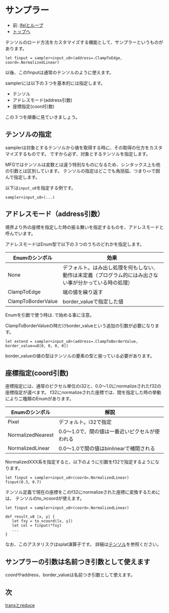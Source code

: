 # サンプラー

- 前: [ifelとループ](IfelLoop.md)
- [トップへ](README.md)


テンソルのロード方法をカスタマイズする機能として、サンプラーというものがあります。

```mfg
let finput = sampler<input_u8>(address=.ClampToEdge, coord=.NormalizedLinear)
```

以後、このfinputは通常のテンソルのように使えます。

samplerには以下の３つを基本的には指定します。

- テンソル
- アドレスモード(address引数)
- 座標指定(coord引数)

この３つを順番に見ていきましょう。

## テンソルの指定

samplerは対象とするテンソルから値を取得する時に、その取得の仕方をカスタマイズするものです。
ですから必ず、対象とするテンソルを指定します。

MFGではテンソルは変数とは違う特別なものになるため、シンタックス上も他の引数とは区別しています。
テンソルの指定はどこでも角括弧、つまり`<>`で囲んで指定します。

以下は`input_u8`を指定する例です。

```
sampler<input_u8>(...)
```

## アドレスモード（address引数）

境界より外の座標を指定した時の振る舞いを指定するものを、アドレスモードと呼んでいます。

アドレスモードはEnum型で以下の３つのうちのどれかを指定します。

| Enumのシンボル | 効果 |
| ---- | ---- |
| None | デフォルト。はみ出し処理を何もしない、動作は未定義（プログラム的にはみ出さない事が分かっている時の処理） |
| ClampToEdge | 端の値を繰り返す |
| ClampToBorderValue | border_valueで指定した値 |

Enumを引数で使う時は`.`で始める事に注意。

ClampToBorderValueの時だけborder_valueという追加の引数が必要になります。

```mfg
let extend = sampler<input_u8>(address=.ClampToBorderValue, border_value=u8[0, 0, 0, 0])
```

border_valueの値の型はテンソルの要素の型と揃っている必要があります。

## 座標指定(coord引数)

座標指定には、通常のピクセル単位のi32と、0.0〜1.0にnormalizeされたf32の座標指定が選べます。
f32にnormalizeされた座標では、間を指定した時の挙動により二種類のEnumがあります。

| Enumのシンボル | 解説 |
| ---- | ---- |
| Pixel |  デフォルト。i32で指定 |
| NormalizedNearest | 0.0〜1.0で、間の値は一番近いピクセルが使われる |
| NormalizedLinear | 0.0〜1.0で間の値はbinlinearで補間される |

NormalizedXXX系を指定すると、以下のように引数をf32で指定するようになります。

```mfg
let finput = sampler<input_u8>(coord=.NormalizedLinear)
finput(0.3, 0.7)
```

テンソル定義で現在の座標をこのf32にnormalizeされた座標に変換するためには、
テンソルのto_ncoordが使えます。

```mfg
let finput = sampler<input_u8>(coord=.NormalizedLinear)

def result_u8 |x, y| {
   let fxy = to_ncoord([x, y])
   let col = finput(*fxy)
   ...
}
```

なお、このアスタリスクはsplat演算子です。
詳細は[テンソル](Tensor.md)を参照ください。

## サンプラーの引数は名前つき引数として使えます

coordやaddress、border_valueは名前つき引数として使えます。

## 次

[transとreduce](TransReduce.md)